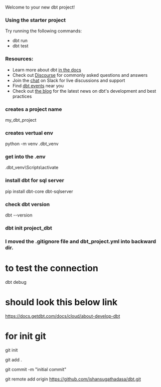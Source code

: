 Welcome to your new dbt project!

### Using the starter project

Try running the following commands:
- dbt run
- dbt test


### Resources:
- Learn more about dbt [in the docs](https://docs.getdbt.com/docs/introduction)
- Check out [Discourse](https://discourse.getdbt.com/) for commonly asked questions and answers
- Join the [chat](https://community.getdbt.com/) on Slack for live discussions and support
- Find [dbt events](https://events.getdbt.com) near you
- Check out [the blog](https://blog.getdbt.com/) for the latest news on dbt's development and best practices

### creates a project name 

 my_dbt_project

### creates vertual env 

python -m venv .dbt_venv

### get into the .env 

.dbt_venv\Scripts\activate

### install dbt for sql server 

 pip install dbt-core dbt-sqlserver

### check dbt version 

 dbt --version

### dbt init project_dbt

### I moved the .gitignore file and dbt_project.yml into backward dir.

# to test the connection 
dbt debug

# should look this below link
https://docs.getdbt.com/docs/cloud/about-develop-dbt

# for init git
git init

git add . 

git commit -m "initial commit"

git remote add origin https://github.com/ishansugathadasa/dbt.git



